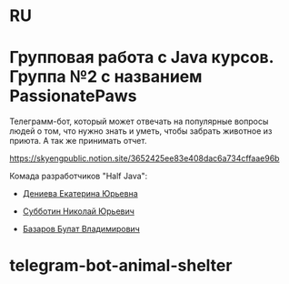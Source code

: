 # RU
# Групповая работа с Java курсов. Группа №2 с названием PassionatePaws

Телеграмм-бот, который может отвечать на популярные вопросы людей о том, что нужно знать и уметь, чтобы забрать животное из приюта. А так же принимать отчет.

https://skyengpublic.notion.site/3652425ee83e408dac6a734cffaae96b

Комада разработчиков "Half Java": 

- [Дениева Екатерина Юрьевна]([https://github.com/GoogleCloudPlatform](https://github.com/Katy7711))

- [Субботин Николай Юрьевич]([https://github.com/GoogleCloudPlatform](https://github.com/nusubbotin/))

- [Базаров Булат Владимирович]([https://github.com/GoogleCloudPlatform](https://github.com/qwsq4))
 
# telegram-bot-animal-shelter
